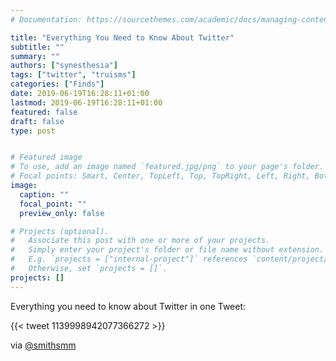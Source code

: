 ```yaml
---
# Documentation: https://sourcethemes.com/academic/docs/managing-content/

title: "Everything You Need to Know About Twitter"
subtitle: ""
summary: ""
authors: ["synesthesia"]
tags: ["twitter", "truisms"]
categories: ["Finds"]
date: 2019-06-19T16:28:11+01:00
lastmod: 2019-06-19T16:28:11+01:00
featured: false
draft: false
type: post


# Featured image
# To use, add an image named `featured.jpg/png` to your page's folder.
# Focal points: Smart, Center, TopLeft, Top, TopRight, Left, Right, BottomLeft, Bottom, BottomRight.
image:
  caption: ""
  focal_point: ""
  preview_only: false

# Projects (optional).
#   Associate this post with one or more of your projects.
#   Simply enter your project's folder or file name without extension.
#   E.g. `projects = ["internal-project"]` references `content/project/deep-learning/index.md`.
#   Otherwise, set `projects = []`.
projects: []
---
```

Everything you need to know about Twitter in one Tweet:

{{< tweet 1139998942077366272 >}}

via [@smithsmm](https://mobile.twitter.com/smithsmm)
